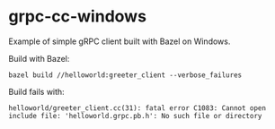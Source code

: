 # grpc-cc-windows
Example of simple gRPC client built with Bazel on Windows.

Build with Bazel:
```
bazel build //helloworld:greeter_client --verbose_failures
```
Build fails with:
```
helloworld/greeter_client.cc(31): fatal error C1083: Cannot open include file: 'helloworld.grpc.pb.h': No such file or directory
```
